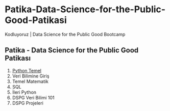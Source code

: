 # Patika-Data-Science-for-the-Public-Good-Patikasi
Kodluyoruz | Data Science for the Public Good Bootcamp


## Patika - Data Science for the Public Good Patikası
1. [Python Temel](https://github.com/melihcanyardi/Patika-Data-Science-for-the-Public-Good-Patikasi/tree/main/Python-Temel)
2. Veri Bilimine Giriş
3. Temel Matematik
4. SQL
5. İleri Python
6. DSPG Veri Bilimi 101
7. DSPG Projeleri
